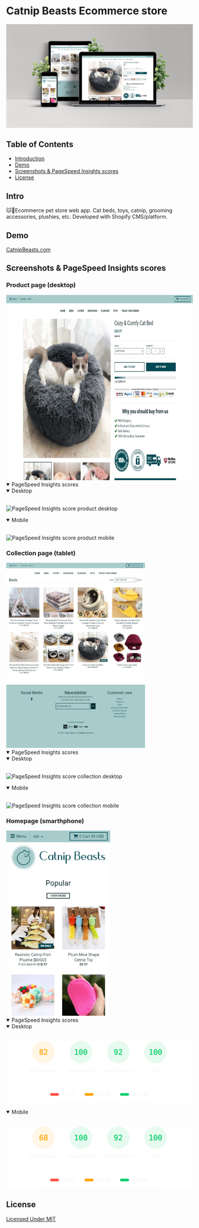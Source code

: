 # Catnip Beasts Ecommerce store

![Logo]


## Table of Contents

- [Introduction]
- [Demo]
- [Screenshots & PageSpeed Insights scores]
- [License]


## Intro

🐱🛒Ecommerce pet store web app. Cat beds, toys, catnip, grooming accessories, plushies, etc. Developed with Shopify CMS/platform.


## Demo
[CatnipBeasts.com]


## Screenshots & PageSpeed Insights scores

### Product page (desktop)
<img src="/documentation/screenshots/product-desktop.jpg" height="500"/>
<details open>
  <summary>PageSpeed Insights scores</summary>
<details open>
  <summary>Desktop</summary>
  <br/>

  ![PageSpeed Insights score product desktop]
</details>

<details open>
  <summary>Mobile</summary>
  <br/>

  ![PageSpeed Insights score product mobile]
</details>
</details>

### Collection page (tablet)
<img src="/documentation/screenshots/collection-tablet.jpg" height="500"/>
<details open>
  <summary>PageSpeed Insights scores</summary>
<details open>
  <summary>Desktop</summary>
  <br/>

  ![PageSpeed Insights score collection desktop]
</details>

<details open>
  <summary>Mobile</summary>
  <br/>

  ![PageSpeed Insights score collection mobile]
</details>
</details>

### Homepage (smarthphone)
<img src="/documentation/screenshots/homepage-phone.jpg" height="500"/>
<details open>
  <summary>PageSpeed Insights scores</summary>
<details open>
  <summary>Desktop</summary>
  <br/>

  ![PageSpeed Insights score home desktop]
</details>

<details open>
  <summary>Mobile</summary>
  <br/>

  ![PageSpeed Insights score home mobile]
</details>
</details>


## License
[Licensed Under MIT]

<!-- Links -->
  <!-- Header hero image -->
  [Logo]:/documentation/screenshots/catnipbeasts-devices-mockup.jpg

  <!-- Table of Contents -->
  [Introduction]:#Intro
  [Demo]:#demo
  [Screenshots & PageSpeed Insights scores]:#Screenshots-&-PageSpeed-Insights-scores
  [License]:#License


  <!-- Demo -->
  [CatnipBeasts.com]:https://catnipbeasts.com

  <!-- PSI scores -->
  [PageSpeed Insights score home desktop]:./documentation/reports/psi-audit-desktop-1.svg
  [PageSpeed Insights score home mobile]:./documentation/reports/psi-audit-mobile-1.svg
  [PageSpeed Insights score collection desktop]:./documentation/reports/psi-audit-desktop-2.svg
  [PageSpeed Insights score collection mobile]:./documentation/reports/psi-audit-mobile-2.svg
  [PageSpeed Insights score product desktop]:./documentation/reports/psi-audit-desktop-3.svg
  [PageSpeed Insights score product mobile]:./documentation/reports/psi-audit-mobile-3.svg

  <!-- License -->
  [Licensed Under MIT]:/license
